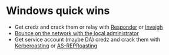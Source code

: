 # Windows quick wins
* Get credz and crack them or relay with [Responder](tools/Responder.md) or [Inveigh](tools/Inveigh.md)
* [Bounce on the network with the local administrator](guidelines/internal/LocalAdmin.md)
* Get service account (maybe DA) credz and crack them with [Kerberoasting](guidelines/internal/Kerberoasting.md) or [AS-REPRoasting](guidelines/internal/AS-REPRoasting.md)
